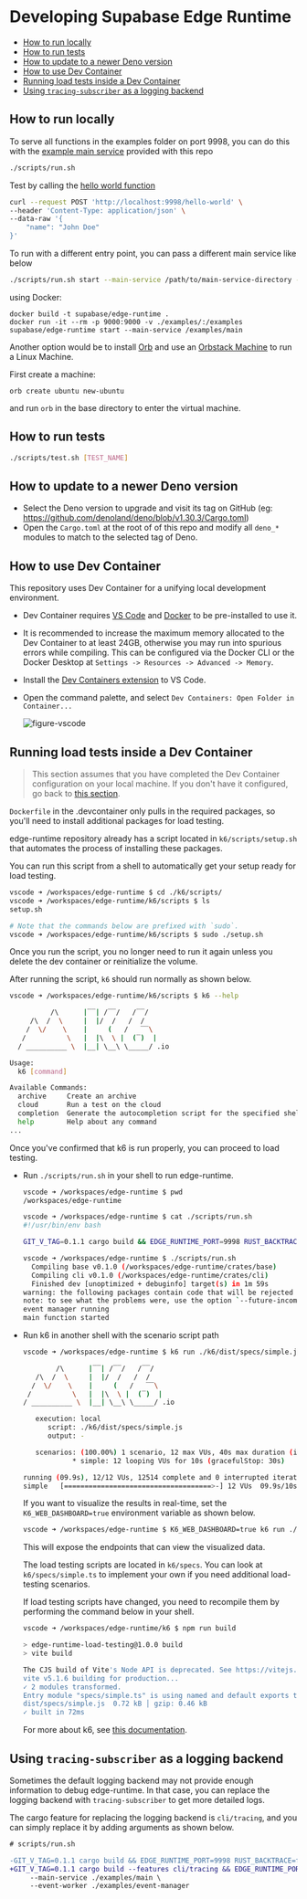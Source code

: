 # Developing Supabase Edge Runtime

- [How to run locally](#how-to-run-locally)
- [How to run tests](#how-to-run-tests)
- [How to update to a newer Deno version](#how-to-update-to-a-newer-deno-version)
- [How to use Dev Container](#how-to-use-dev-container)
- [Running load tests inside a Dev Container](#running-load-tests-inside-a-dev-container)
- [Using `tracing-subscriber` as a logging backend](#using-tracing-subscriber-as-a-logging-backend)

## How to run locally

To serve all functions in the examples folder on port 9998, you can do this with
the [example main service](./examples/main/index.ts) provided with this repo

```sh
./scripts/run.sh
```

Test by calling the [hello world function](./examples/hello-world/index.ts)

```sh
curl --request POST 'http://localhost:9998/hello-world' \
--header 'Content-Type: application/json' \
--data-raw '{
    "name": "John Doe"
}'
```

To run with a different entry point, you can pass a different main service like
below

```sh
./scripts/run.sh start --main-service /path/to/main-service-directory -p 9000
```

using Docker:

```
docker build -t supabase/edge-runtime .
docker run -it --rm -p 9000:9000 -v ./examples/:/examples supabase/edge-runtime start --main-service /examples/main
```

Another option would be to install [Orb](https://docs.orbstack.dev/install) and
use an [Orbstack Machine](https://docs.orbstack.dev/machines/) to run a Linux
Machine.

First create a machine:

```
orb create ubuntu new-ubuntu
```

and run `orb` in the base directory to enter the virtual machine.

## How to run tests

```sh
./scripts/test.sh [TEST_NAME]
```

## How to update to a newer Deno version

- Select the Deno version to upgrade and visit its tag on GitHub (eg:
  https://github.com/denoland/deno/blob/v1.30.3/Cargo.toml)
- Open the `Cargo.toml` at the root of of this repo and modify all `deno_*`
  modules to match to the selected tag of Deno.

## How to use Dev Container

This repository uses Dev Container for a unifying local development environment.

- Dev Container requires [VS Code](https://code.visualstudio.com/download) and
  [Docker](https://www.docker.com/get-started/) to be pre-installed to use it.

- It is recommended to increase the maximum memory allocated to the Dev
  Container to at least 24GB, otherwise you may run into spurious errors while
  compiling. This can be configured via the Docker CLI or the Docker Desktop at
  `Settings -> Resources -> Advanced -> Memory`.

* Install the
  [Dev Containers extension](https://marketplace.visualstudio.com/items?itemName=ms-vscode-remote.remote-containers)
  to VS Code.

* Open the command palette, and select
  `Dev Containers: Open Folder in Container...`

  ![figure-vscode](assets/dev-container-vscode.gif)

## Running load tests inside a Dev Container

> This section assumes that you have completed the Dev Container configuration
> on your local machine. If you don't have it configured, go back to
> [this section](#how-to-use-dev-container).

`Dockerfile` in the .devcontainer only pulls in the required packages, so you'll
need to install additional packages for load testing.

edge-runtime repository already has a script located in `k6/scripts/setup.sh`
that automates the process of installing these packages.

You can run this script from a shell to automatically get your setup ready for
load testing.

```sh
vscode ➜ /workspaces/edge-runtime $ cd ./k6/scripts/
vscode ➜ /workspaces/edge-runtime/k6/scripts $ ls
setup.sh

# Note that the commands below are prefixed with `sudo`.
vscode ➜ /workspaces/edge-runtime/k6/scripts $ sudo ./setup.sh
```

Once you run the script, you no longer need to run it again unless you delete
the dev container or reinitialize the volume.

After running the script, `k6` should run normally as shown below.

```sh
vscode ➜ /workspaces/edge-runtime/k6/scripts $ k6 --help

          /\      |‾‾| /‾‾/   /‾‾/
     /\  /  \     |  |/  /   /  /
    /  \/    \    |     (   /   ‾‾\
   /          \   |  |\  \ |  (‾)  |
  / __________ \  |__| \__\ \_____/ .io

Usage:
  k6 [command]

Available Commands:
  archive     Create an archive
  cloud       Run a test on the cloud
  completion  Generate the autocompletion script for the specified shell
  help        Help about any command
...
```

Once you've confirmed that k6 is run properly, you can proceed to load testing.

- Run `./scripts/run.sh` in your shell to run edge-runtime.

  ```sh
  vscode ➜ /workspaces/edge-runtime $ pwd
  /workspaces/edge-runtime

  vscode ➜ /workspaces/edge-runtime $ cat ./scripts/run.sh
  #!/usr/bin/env bash

  GIT_V_TAG=0.1.1 cargo build && EDGE_RUNTIME_PORT=9998 RUST_BACKTRACE=full ./target/debug/edge-runtime "$@" start --main-service ./examples/main --event-worker ./examples/event-manager

  vscode ➜ /workspaces/edge-runtime $ ./scripts/run.sh
    Compiling base v0.1.0 (/workspaces/edge-runtime/crates/base)
    Compiling cli v0.1.0 (/workspaces/edge-runtime/crates/cli)
    Finished dev [unoptimized + debuginfo] target(s) in 1m 59s
  warning: the following packages contain code that will be rejected by a future version of Rust: cexpr v0.3.6, nom v4.2.3
  note: to see what the problems were, use the option `--future-incompat-report`, or run `cargo report future-incompatibilities --id 1`
  event manager running
  main function started
  ```

- Run k6 in another shell with the scenario script path
  ```sh
  vscode ➜ /workspaces/edge-runtime $ k6 run ./k6/dist/specs/simple.js

          /\      |‾‾| /‾‾/   /‾‾/
     /\  /  \     |  |/  /   /  /
    /  \/    \    |     (   /   ‾‾\
   /          \   |  |\  \ |  (‾)  |
  / __________ \  |__| \__\ \_____/ .io

     execution: local
        script: ./k6/dist/specs/simple.js
        output: -

     scenarios: (100.00%) 1 scenario, 12 max VUs, 40s max duration (incl. graceful stop):
              * simple: 12 looping VUs for 10s (gracefulStop: 30s)

  running (09.9s), 12/12 VUs, 12514 complete and 0 interrupted iterations
  simple   [====================================>-] 12 VUs  09.9s/10s
  ```

  If you want to visualize the results in real-time, set the
  `K6_WEB_DASHBOARD=true` environment variable as shown below.

  ```sh
  vscode ➜ /workspaces/edge-runtime $ K6_WEB_DASHBOARD=true k6 run ./k6/dist/specs/simple.js
  ```

  This will expose the endpoints that can view the visualized data.

  The load testing scripts are located in `k6/specs`. You can look at
  `k6/specs/simple.ts` to implement your own if you need additional load-testing
  scenarios.

  If load testing scripts have changed, you need to recompile them by performing
  the command below in your shell.

  ```sh
  vscode ➜ /workspaces/edge-runtime/k6 $ npm run build

  > edge-runtime-load-testing@1.0.0 build
  > vite build

  The CJS build of Vite's Node API is deprecated. See https://vitejs.dev/guide/troubleshooting.html#vite-cjs-node-api-deprecated for more details.
  vite v5.1.6 building for production...
  ✓ 2 modules transformed.
  Entry module "specs/simple.ts" is using named and default exports together. Consumers of your bundle will have to use `chunk.default` to access the default export, which may not be what you want. Use `output.exports: "named"` to disable this warning.
  dist/specs/simple.js  0.72 kB │ gzip: 0.46 kB
  ✓ built in 72ms
  ```

  For more about k6, see
  [this documentation](https://grafana.com/docs/k6/latest).

## Using `tracing-subscriber` as a logging backend

Sometimes the default logging backend may not provide enough information to
debug edge-runtime. In that case, you can replace the logging backend with
`tracing-subscriber` to get more detailed logs.

The cargo feature for replacing the logging backend is `cli/tracing`, and you
can simply replace it by adding arguments as shown below.

```diff
# scripts/run.sh

-GIT_V_TAG=0.1.1 cargo build && EDGE_RUNTIME_PORT=9998 RUST_BACKTRACE=full ./target/debug/edge-runtime "$@" start \
+GIT_V_TAG=0.1.1 cargo build --features cli/tracing && EDGE_RUNTIME_PORT=9998 RUST_BACKTRACE=full ./target/debug/edge-runtime "$@" start \
     --main-service ./examples/main \
     --event-worker ./examples/event-manager
```
